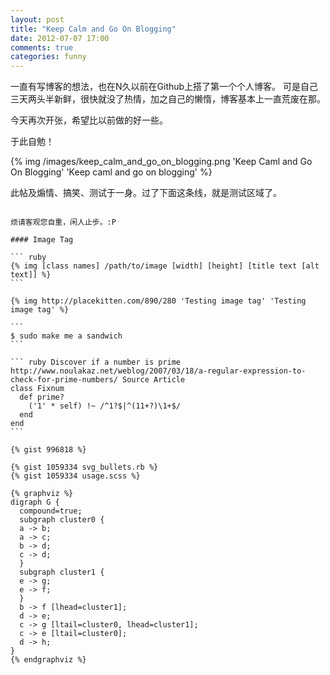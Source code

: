 ```yaml
---
layout: post
title: "Keep Calm and Go On Blogging"
date: 2012-07-07 17:00
comments: true
categories: funny
---
```


一直有写博客的想法，也在N久以前在Github上搭了第一个个人博客。
可是自己三天两头半新鲜，很快就没了热情，加之自己的懒惰，博客基本上一直荒废在那。

今天再次开张，希望比以前做的好一些。

于此自勉！

{% img /images/keep_calm_and_go_on_blogging.png 'Keep Caml and Go On Blogging' 'Keep caml and go on blogging' %}

<!-- more -->

此帖及煽情、搞笑、测试于一身。过了下面这条线，就是测试区域了。

~~~~~~~~~~~~~~~~~~~~~~~~~~~~~~~~~~~~~~~~~~~~~~~~~~~~~~~~~~~~~~~~~~~~~~~~~~~~~~

烦请客观您自重，闲人止步。:P

#### Image Tag

``` ruby
{% img [class names] /path/to/image [width] [height] [title text [alt text]] %}
```

{% img http://placekitten.com/890/280 'Testing image tag' 'Testing image tag' %}

```
$ sudo make me a sandwich
```

``` ruby Discover if a number is prime http://www.noulakaz.net/weblog/2007/03/18/a-regular-expression-to-check-for-prime-numbers/ Source Article
class Fixnum
  def prime?
    ('1' * self) !~ /^1?$|^(11+?)\1+$/
  end
end
```

{% gist 996818 %}

{% gist 1059334 svg_bullets.rb %}
{% gist 1059334 usage.scss %}

{% graphviz %}
digraph G {
  compound=true;
  subgraph cluster0 {
  a -> b;
  a -> c;
  b -> d;
  c -> d;
  }
  subgraph cluster1 {
  e -> g;
  e -> f;
  }
  b -> f [lhead=cluster1];
  d -> e;
  c -> g [ltail=cluster0, lhead=cluster1];
  c -> e [ltail=cluster0];
  d -> h;
}
{% endgraphviz %}
